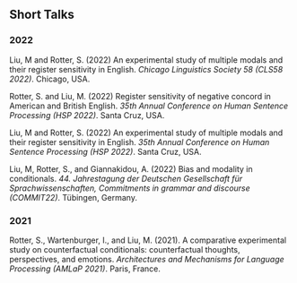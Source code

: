 ## Short Talks

### 2022
Liu, M and Rotter, S. (2022) An experimental study of multiple modals and their register sensitivity in English. *Chicago Linguistics Society 58 (CLS58 2022)*. Chicago, USA.

Rotter, S. and Liu, M. (2022) Register sensitivity of negative concord in American and British English. *35th Annual Conference on Human Sentence Processing (HSP 2022)*. Santa Cruz, USA.

Liu, M and Rotter, S. (2022) An experimental study of multiple modals and their register sensitivity in English. *35th Annual Conference on Human Sentence Processing (HSP 2022)*. Santa Cruz, USA.

Liu, M, Rotter, S., and Giannakidou, A. (2022) Bias and modality in conditionals. *44. Jahrestagung der Deutschen Gesellschaft für Sprachwissenschaften, Commitments in grammar and discourse (COMMIT22)*. Tübingen, Germany.

### 2021
Rotter, S., Wartenburger, I., and Liu, M. (2021). A comparative experimental study on counterfactual conditionals: counterfactual thoughts, perspectives, and emotions. *Architectures and Mechanisms for Language Processing (AMLaP 2021)*. Paris, France.

